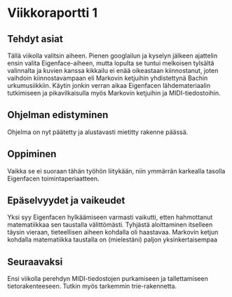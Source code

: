 # Viikkoraportti 1

## Tehdyt asiat
Tällä viikolla valitsin aiheen. Pienen googlailun ja kyselyn jälkeen ajattelin ensin valita Eigenface-aiheen, mutta lopulta se tuntui melkoisen tylsältä valinnalta ja kuvien kanssa kikkailu ei enää oikeastaan kiinnostanut, joten vaihdoin kiinnostavampaan eli Markovin ketjuihin yhdistettynä Bachin urkumusiikkiin. Käytin jonkin verran aikaa Eigenfacen lähdemateriaalin tutkimiseen ja pikavilkaisulla myös Markovin ketjuihin ja MIDI-tiedostoihin.

## Ohjelman edistyminen
Ohjelma on nyt päätetty ja alustavasti mietitty rakenne päässä.

## Oppiminen
Vaikka se ei suoraan tähän työhön liitykään, niin ymmärrän karkealla tasolla Eigenfacen toimintaperiaatteen.

## Epäselvyydet ja vaikeudet
Yksi syy Eigenfacen hylkäämiseen varmasti vaikutti, etten hahmottanut matematiikkaa sen taustalla välittömästi. Tyhjästä aloittaminen itselleen täysin vieraan, tieteellisen aiheen kohdalla oli haastavaa. Markovin ketjun kohdalla matematiikka taustalla on (mielestäni) paljon yksinkertaisempaa

## Seuraavaksi
Ensi viikolla perehdyn MIDI-tiedostojen purkamiseen ja tallettamiseen tietorakenteeseen. Tutkin myös tarkemmin trie-rakennetta.
